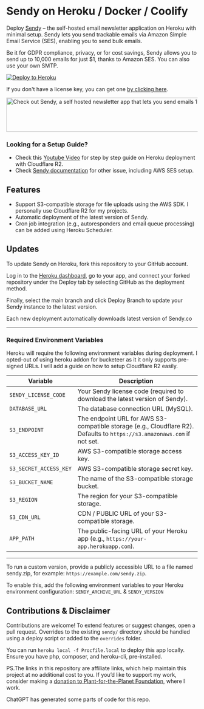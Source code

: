 # Sendy on Heroku / Docker / Coolify

Deploy [Sendy](https://sendy.co/?ref=pJY2W) – the self-hosted email newsletter application on Heroku with minimal setup. Sendy lets you send trackable emails via Amazon Simple Email Service (SES), enabling you to send bulk emails. 

Be it for GDPR compliance, privacy, or for cost savings, Sendy allows you to send up to 10,000 emails for just $1, thanks to Amazon SES. You can also use your own SMTP.

[![Deploy to Heroku](https://www.herokucdn.com/deploy/button.svg)](https://dashboard.heroku.com/new?template=https://github.com/sagararyal/sendy-on-heroku/tree/main)

If you don't have a license key, you can get one [by clicking here](https://sendy.co/?ref=pJY2W).

<a href="https://sendy.co/?ref=pJY2W" title=""><img src="https://sendy.co/images/banners/728x90_var2.jpg" alt="Check out Sendy, a self hosted newsletter app that lets you send emails 100x cheaper via Amazon SES." width="728" height="90"/></a>

### Looking for a Setup Guide?
- Check this [Youtube Video](https://youtu.be/7r15Lemb86A) for step by step guide on Heroku deployment with Cloudflare R2.
- Check [Sendy documentation](https://sendy.co/get-started#step5) for other issue, including AWS SES setup.

## Features
- Support S3-compatible storage for file uploads using the AWS SDK. I personally use Cloudflare R2 for my projects.
- Automatic deployment of the latest version of Sendy.
- Cron job integration (e.g., autoresponders and email queue processing) can be added using Heroku Scheduler.

## Updates

To update Sendy on Heroku, fork this repository to your GitHub account. 

Log in to the [Heroku dashboard](https://dashboard.heroku.com/apps/), go to your app, and connect your forked repository under the Deploy tab by selecting GitHub as the deployment method. 

Finally, select the main branch and click Deploy Branch to update your Sendy instance to the latest version.

Each new deployment automatically downloads latest version of Sendy.co

---

### Required Environment Variables

Heroku will require the following environment variables during deployment. I opted-out of using heroku addon for bucketeer as it it only supports pre-signed URLs. I will add a guide on how to setup Cloudflare R2 easily.

| Variable               | Description                                                                 |
|------------------------|-----------------------------------------------------------------------------|
| `SENDY_LICENSE_CODE`   | Your Sendy license code (required to download the latest version of Sendy). |
| `DATABASE_URL`         | The database connection URL (MySQL).                                       |
| `S3_ENDPOINT`         | The endpoint URL for AWS S3-compatible storage (e.g., Cloudflare R2). Defaults to `https://s3.amazonaws.com` if not set. |
| `S3_ACCESS_KEY_ID`    | AWS S3-compatible storage access key.                                      |
| `S3_SECRET_ACCESS_KEY`| AWS S3-compatible storage secret key.                                      |
| `S3_BUCKET_NAME`      | The name of the S3-compatible storage bucket.                              |
| `S3_REGION`           | The region for your S3-compatible storage.                                 |
| `S3_CDN_URL`          | CDN / PUBLIC URL of your S3-compatible storage.                            |
| `APP_PATH`             | The public-facing URL of your Heroku app (e.g., `https://your-app.herokuapp.com`). |
---

To run a custom version, provide a publicly accessible URL to a file named sendy.zip, for example: `https://example.com/sendy.zip`.

To enable this, add the following environment variables to your Heroku environment configuration: `SENDY_ARCHIVE_URL` & `SENDY_VERSION`
 
## Contributions & Disclaimer

Contributions are welcome! To extend features or suggest changes, open a pull request. Overrides to the existing `sendy/` directory should be handled using a deploy script or added to the `overrides` folder.

You can run `heroku local -f Procfile.local` to deploy this app locally. Ensure you have php, composer, and heroku-cli, pre-installed.

PS.The links in this repository are affiliate links, which help maintain this project at no additional cost to you. If you’d like to support my work, consider making a [donation to Plant-for-the-Planet Foundation](https://github.com/sponsors/Plant-for-the-Planet-org), where I work.

ChatGPT has generated some parts of code for this repo.
